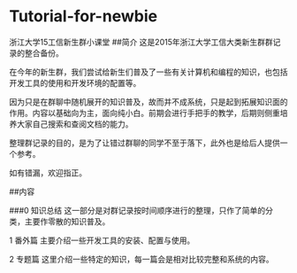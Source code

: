 # Tutorial-for-newbie
浙江大学15工信新生群小课堂
##简介
这是2015年浙江大学工信大类新生群群记录的整合备份。

在今年的新生群，我们尝试给新生们普及了一些有关计算机和编程的知识，也包括开发工具的使用和开发环境的配置等。

因为只是在群聊中随机展开的知识普及，故而并不成系统，只是起到拓展知识面的作用。内容以基础向为主，面向纯小白。前期会进行手把手的教学，后期则侧重培养大家自己搜索和查阅文档的能力。

整理群记录的目的，是为了让错过群聊的同学不至于落下，此外也是给后人提供一个参考。

如有错漏，欢迎指正。

##内容

###0 知识总结
这一部分是对群记录按时间顺序进行的整理，只作了简单的分类，主要作零散的知识普及。

1 番外篇 
主要介绍一些开发工具的安装、配置与使用。

2 专题篇
这里介绍一些特定的知识，每一篇会是相对比较完整和系统的内容。


